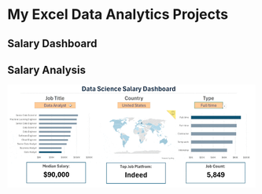 # My Excel Data Analytics Projects

## Salary Dashboard

## Salary Analysis
![1 Salary Dashboard Final Dashboard](https://github.com/harshr81/Excel_Project-Data_Analytics/blob/main/1_Salary_Dashboard_Final_Dashboard.gif?raw=true)
